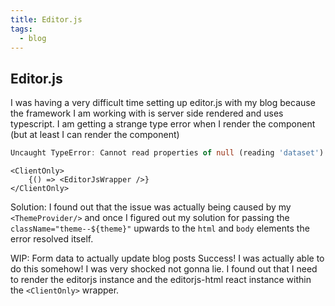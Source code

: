 ```yaml
---
title: Editor.js
tags:
  - blog
---
```


## Editor.js

I was having a very difficult time setting up editor.js with my blog because the framework I am working with is server side rendered and uses typescript. I am getting a strange type error when I render the component (but at least I can render the component)

````ts
Uncaught TypeError: Cannot read properties of null (reading 'dataset')
````

````tsx
<ClientOnly>
	{() => <EditorJsWrapper />}
</ClientOnly>
````

Solution:
I found out that the issue was actually being caused by my `<ThemeProvider/>`
and once I figured out my solution for passing the `className="theme--${theme}"` upwards to the `html` and `body` elements the error resolved itself.

WIP:
Form data to actually update blog posts
Success!
I was actually able to do this somehow! I was very shocked not gonna lie. I found out that I need to render the editorjs instance and the editorjs-html react instance within the `<ClientOnly>` wrapper.

